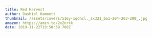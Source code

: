 ```yaml
---
title: Red Harvest
author: Dashiel Hammett
thumbnail: /assets/covers/516y-xqdncl._sx321_bo1-204-203-200_.jpg
amazon: https://amzn.to/2xZnrkk
date: 2019-11-22T19:58:59.708Z
---
```

